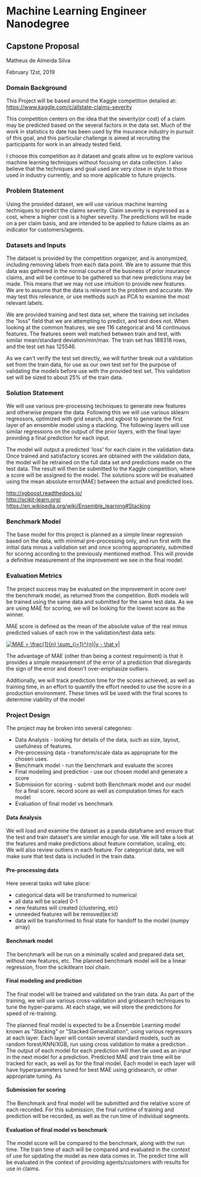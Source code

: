 # Machine Learning Engineer Nanodegree

## Capstone Proposal

Matheus de Almeida Silva

February 12st, 2019

### Domain Background

This Project  will be based around the Kaggle competition detailed at:
https://www.kaggle.com/c/allstate-claims-severity

This competition centers on the idea that the severity(or cost) of a claim may be predicted based on the several factors in 
the data set. Much of the work in statistics to date has been used by the insurance industry in pursuit of this goal, and 
this particular challenge is aimed at recruiting the participants for work in an already tested field.

I choose this competition as it dataset and goals allow us to explore various machine learning techniques without focusing 
on data collection. I also believe that the techniques and goal used are very close in style to those used in industry 
currently, and so more applicable to future projects.

### Problem Statement

Using the provided dataset, we will use various machine learning techniques to predict the claims severity. Claim severity 
is expressed as a cost, where a higher cost is a higher severity. The predictions will be made on a per claim basis, and 
are intended to be applied to future claims as an indicator for customers/agents.

### Datasets and Inputs

The dataset is provided by the competition organizer, and is anonymized, including removing labels from each data point. 
We are to assume that this data was gathered in the normal course of the business of prior insurance claims, and will be 
continue to be gathered so that new predictions may be made. This means that we may not use intuition to provide new features.
We are to assume that the data is relevant to the problem and accurate. We may test this relevance, or use methods such as 
PCA to examine the most relevant labels. 

We are provided training and test data set, where the training set includes the "loss" field that we are attempting to 
predict, and test does not. When looking at the common features, we see 116 categorical and 14 continuous features. 
The features seem well matched between train and test, with similar mean/standard deviation/min/max. 
The train set has 188318 rows, and the test set has 125546.

As we can't verify the test set directly, we will further break out a validation set from the train data, for use as our own 
test set for the purpose of validating the models before use with the provided test set. This validation set will be sized 
to about 25% of the train data.

### Solution Statement

We will use various pre-processing techniques to generate new features and otherwise prepare the data. Following this we 
will use various sklearn regressors, optimized with grid search, and xgbost to generate the first layer of an ensemble model 
using a stacking. The following layers will use similar regressions on the output of the prior layers, with the final layer 
providing a final prediction for each input.

The model will output a predicted 'loss' for each claim in the validation data. Once trained and satisfactory scores are 
obtained with the validation data, the model will be retrained on the full data set and predictions made on the test data. 
The result will then be submitted to the Kaggle competition, where a score will be assigned to the model. The solutions 
score will be evaluated using the mean absolute error(MAE) between the actual and predicted loss.  

http://xgboost.readthedocs.io/<br>
http://scikit-learn.org/<br>
https://en.wikipedia.org/wiki/Ensemble_learning#Stacking

### Benchmark Model

The base model for this project is planned as a simple linear regression based on the data, with minimal pre-processing only,
and run first with the initial data minus a validation set and once scoring appropriately, submitted for scoring according to
the previously mentioned method. This will provide a definitive measurement of the improvement we see in the final model. 

### Evaluation Metrics

The project success may be evaluated on the improvement in score over the benchmark model, as returned from the competition. 
Both models will be trained using the same data and submitted for the same test data. As we are using MAE for scoring, 
we will be looking for the lowest score as the winner.

MAE score is defined as the mean of the absolute value of the real minus predicted values of each row in the validation/test 
data sets:     

<a href="https://www.codecogs.com/eqnedit.php?latex=MAE&space;=&space;\frac{1}{n}&space;\sum_{i=1}^{n}|y&space;-&space;\hat&space;y|" target="_blank"><img src="https://latex.codecogs.com/gif.latex?MAE&space;=&space;\frac{1}{n}&space;\sum_{i=1}^{n}|y&space;-&space;\hat&space;y|" title="MAE = \frac{1}{n} \sum_{i=1}^{n}|y - \hat y|" /></a>

The advantage of MAE (other than being a contest requirment) is that it provides a simple measurement of the error of a 
prediction that disregards the sign of the error and doesn't over-emphasize outliers.

Additionally, we will track prediction time for the scores achieved, as well as training time, in an effort to quantify 
the effort needed to use the score in a production environment. These times will be used with the final scores to determine 
viability of the model

### Project Design

The project may be broken into several categories:
* Data Analysis -  looking for details of the data, such as size, layout, usefulness of features.
* Pre-processing data - transform/scale data as appropriate for the chosen uses.
* Benchmark model - run the benchmark and evaluate the scores
* Final modeling and prediction - use our chosen model and generate a score
* Submission for scoring - submit both Benchmark model and our model for a final score. record score as well as computation 
times for each model
* Evaluation of final model vs benchmark

#### Data Analysis

  We will load and examine the dataset as a panda dataframe and ensure that the test and train dataset's are similar enough 
for use. We will take a look at the features and make predictions about feature correlation, scaling, etc. We will also 
review outliers in each feature. For categorical data, we will make sure that test data is included in the train data.
  
#### Pre-processing data

 Here several tasks will take place:
 * categorical data will be transformed to numerical
 * all data will be scaled 0-1 
 * new features will created (clustering, etc)
 * unneeded features will be removed(ex:id)
 * data will be transformed to final state for handoff to the model (numpy array)
 
#### Benchmark model

 The benchmark will be run on a minimally scaled and prepared data set, without new features, etc. The planned benchmark 
 model will be a linear regression, from the scikitlearn tool chain.
 
#### Final modeling and prediction

 The final model will be trained and validated on the train data. As part of the training, we will use various 
 cross-validation and gridsearch techniques to tune the hyper-params. At each stage, we will store the predictions for 
 speed of re-training.
 
 The planned final model is expected to be a Ensemble Learning model known as "Stacking" or "Stacked Generalization", 
 using various regressors at each layer. Each layer will contain several standard models, such as random forest/KNN/XGB,
 run using cross validation to make a prediction . The output of each model for each prediction will then be used as an input in the next model for a prediction. Predicted MAE and train time will be tracked for each, as well as for the final model. Each model in each layer will have hyperparameters tuned for best MAE using gridsearch, or other appropriate tuning. As 

#### Submission for scoring
 The Benchmark and final model will be submitted and the relative score of each recorded. For this submission, 
 the final runtime of training and prediction will be recorded, as well as the run time of individual segments. 
 
#### Evaluation of final model vs benchmark
 The model score will be compared to the benchmark, along with the run time. The train time of each will be compared and 
 evaluated in the context of use for updating the model as new data comes in. The predict time will be evaluated in the 
 context of providing agents/customers with results for use in claims.
